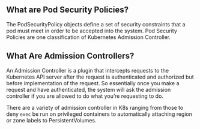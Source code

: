 What are Pod Security Policies?
-------------------------------

The PodSecurityPolicy objects define a set of security constraints that a pod must meet in order to be accepted into the system. Pod Security Policies are one classification of Kubernetes Admission Controller.


What Are Admission Controllers?
-------------------------------

An Admission Controller is a plugin that intercepts requests to the Kubernetes API server after the request is authenticated and authorized but before implementation of the request.  So essentially once you make a request and have authenticated, the system will ask the admission controller if you are allowed to do what you’re requesting to do.

There are a variety of admission controller in K8s ranging from those to deny `exec` be run on privileged containers to automatically attaching region or zone labels to PersistentVolumes.